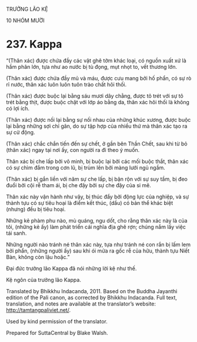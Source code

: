 TRƯỞNG LÃO KỆ

10 NHÓM MƯỜI

# 237\. Kappa

“(Thân xác) được chứa đầy các vật ghê tởm khác loại, có nguồn xuất xứ là hầm phân lớn, tựa như ao nước bị tù đọng, mụt nhọt to, vết thương lớn.

(Thân xác) được chứa đầy mủ và máu, được cưu mang bởi hố phẩn, có sự rò rỉ nước, thân xác luôn luôn tuôn trào chất hôi thối.

(Thân xác) được buộc lại bằng sáu mươi dây chằng, được tô trét với sự tô trét bằng thịt, được buộc chặt với lớp áo bằng da, thân xác hôi thối là không có lợi ích.

(Thân xác) được nối lại bằng sự nối nhau của những khúc xương, được buộc lại bằng những sợi chỉ gân, do sự tập hợp của nhiều thứ mà thân xác tạo ra sự cử động.

(Thân xác) chắc chắn tiến đến sự chết, ở gần bên Thần Chết, sau khi từ bỏ (thân xác) ngay tại nơi ấy, con người ra đi theo ý muốn.

Thân xác bị che lấp bởi vô minh, bị buộc lại bởi các mối buộc thắt, thân xác có sự chìm đắm trong cơn lũ, bị trùm lên bởi màng lưới ngủ ngầm.

(Thân xác) bị gắn liền với năm sự che lấp, bị bận rộn với sự suy tầm, bị đeo đuổi bởi cội rễ tham ái, bị che đậy bởi sự che đậy của si mê.

Thân xác này vận hành như vậy, bị thúc đẩy bởi động lực của nghiệp, và sự thành tựu có sự tiêu hoại là điểm kết thúc, (dầu) có bản thể khác biệt (nhưng) đều bị tiêu hoại.

Những kẻ phàm phu nào, mù quáng, ngu dốt, cho rằng thân xác này là của tôi, (những kẻ ấy) làm phát triển cái nghĩa địa ghê rợn; chúng nắm lấy việc tái sanh.

Những người nào tránh né thân xác này, tựa như tránh né con rắn bị lấm lem bởi phẩn, (những người ấy) sau khi ói mửa ra gốc rễ của hữu, thành tựu Niết Bàn, không còn lậu hoặc.”

Đại đức trưởng lão Kappa đã nói những lời kệ như thế.

Kệ ngôn của trưởng lão Kappa.

Translated by Bhikkhu Indacanda, 2011. Based on the Buddha Jayanthi edition of the Pali canon, as corrected by Bhikkhu Indacanda. Full text, translation, and notes are available at the translator’s website: http://tamtangpaliviet.net/.

Used by kind permission of the translator.

Prepared for SuttaCentral by Blake Walsh.
